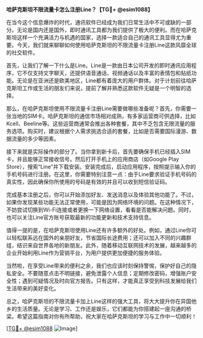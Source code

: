 **哈萨克斯坦不限流量卡怎么注册Line？【TG💪+ @esim1088】**

在当今这个信息爆炸的时代，通讯软件已经成为我们日常生活中不可或缺的一部分。无论是国内还是国外，即时通讯工具都为我们提供了极大的便利。而在哈萨克斯坦这样一个充满活力与机遇的国家，选择一款适合自己的通讯工具显得尤为重要。今天，我们就来聊聊如何使用哈萨克斯坦的不限流量卡注册Line这款风靡全球的社交软件。

首先，让我们了解一下什么是Line。Line是一款由日本公司开发的即时通讯应用程序，它不仅支持文字聊天，还提供语音通话、视频通话以及丰富的表情包和贴纸功能。无论是在亚洲还是欧美地区，Line都有着庞大的用户群体。对于计划前往哈萨克斯坦工作或生活的朋友们来说，提前了解并熟悉这款软件无疑是一个明智的选择。

那么，在哈萨克斯坦使用不限流量卡注册Line需要做哪些准备呢？首先，你需要一张当地的SIM卡。哈萨克斯坦的通信市场相对成熟，有多家运营商可供选择，比如Kcell、Beeline等。这些运营商通常会推出各种套餐，其中不乏包含无限流量的服务选项。购买时，建议根据个人需求挑选合适的套餐，比如是否需要国际漫游、数据流量的多少等因素。

接下来就是实际操作的部分了。当你拿到新卡后，首先要确保手机已经插入SIM卡，并且能够正常接收信号。然后打开手机上的应用商店（如Google Play Store），搜索“Line”并下载安装。安装完成后，启动应用程序，按照提示输入你的手机号码进行注册。在这里，你需要特别注意一点：由于Line要求验证手机号码的真实性，因此确保你所使用的号码是有效的并且可以收到短信验证码。

完成基本注册之后，你可以开始添加好友、发送消息以及体验其他功能了。不过，如果你发现某些功能无法正常使用，可能是因为网络环境的问题。在这种情况下，不妨尝试切换到Wi-Fi连接或者更换一下网络设置，看看是否能解决问题。同时，也可以关注Line官方账号获取最新的功能更新和技术支持信息。

值得一提的是，在哈萨克斯坦使用Line还有许多额外的好处。例如，通过Line你可以轻松联系远在国外的亲朋好友，节省国际长途费用；还可以加入不同的兴趣群组，结识来自世界各地的新朋友。此外，随着移动互联网技术的发展，越来越多的企业开始利用Line作为营销平台，为用户提供更加便捷的服务体验。

当然啦，在享受Line带来的便利之余，我们也应该时刻保持警惕，保护好自己的隐私安全。不要随意点击不明链接，避免泄露个人信息；定期修改密码，增强账户安全性；遇到可疑情况及时向官方报告。只有这样，才能真正享受到科技发展给我们生活带来的美好变化。

总之，哈萨克斯坦的不限流量卡加上Line这样的强大工具，将大大提升你在异国他乡的生活质量。无论是学习、工作还是娱乐，它们都能为你搭建起一座沟通的桥梁。希望这篇指南对你有所帮助，祝大家在哈萨克斯坦的学习与工作中一切顺利！

[[TG💪+ @esim1088](https://t.me/s/esim1088) ![Image](https://i.postimg.cc/4NQfJmqS/Snipaste-2025-05-13-00-14-12.png)]